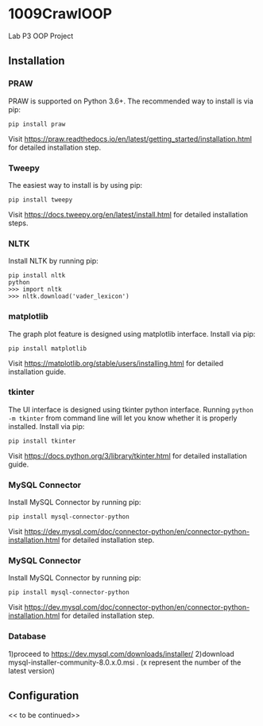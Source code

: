# 1009CrawlOOP
Lab P3 OOP Project
## Installation
### PRAW
PRAW is supported on Python 3.6+. The recommended way to install is via pip:
```
pip install praw
```
Visit https://praw.readthedocs.io/en/latest/getting_started/installation.html for detailed installation step.
### Tweepy
The easiest way to install is by using pip:
```
pip install tweepy
```
Visit https://docs.tweepy.org/en/latest/install.html for detailed installation steps.
### NLTK
Install NLTK by running pip:
```
pip install nltk
python
>>> import nltk
>>> nltk.download('vader_lexicon')
```
### matplotlib
The graph plot feature is designed using matplotlib interface. Install via pip:
```
pip install matplotlib
```
Visit https://matplotlib.org/stable/users/installing.html for detailed installation guide.
### tkinter
The UI interface is designed using tkinter python interface. Running ```python -m tkinter``` from command line will let you know whether it is properly installed.
Install via pip:
```
pip install tkinter
```
Visit https://docs.python.org/3/library/tkinter.html for detailed installation guide.
### MySQL Connector
Install MySQL Connector by running pip:
```
pip install mysql-connector-python
```
Visit https://dev.mysql.com/doc/connector-python/en/connector-python-installation.html for detailed installation step.
### MySQL Connector
Install MySQL Connector by running pip:
```
pip install mysql-connector-python
```
Visit https://dev.mysql.com/doc/connector-python/en/connector-python-installation.html for detailed installation step.
### Database
1)proceed to https://dev.mysql.com/downloads/installer/
2)download mysql-installer-community-8.0.x.0.msi . (x represent the number of the latest version)

## Configuration
<< to be continued>>
